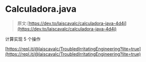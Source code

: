 # Calculadora.java

> 原文:[https://dev.to/laiscavalc/calculadora-java-4d4j](https://dev.to/laiscavalc/calculadora-java-4d4j)

计算实现 5 个操作

[https://repl.it/@laiscavalc/TroubledIrritatingEngineering?lite=true](https://repl.it/@laiscavalc/TroubledIrritatingEngineering?lite=true)